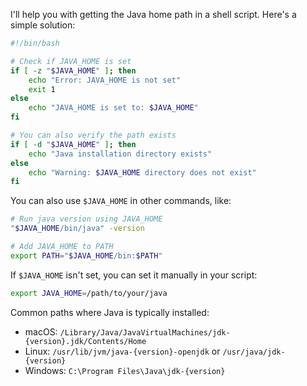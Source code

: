 I'll help you with getting the Java home path in a shell script. Here's a simple solution:

```bash
#!/bin/bash

# Check if JAVA_HOME is set
if [ -z "$JAVA_HOME" ]; then
    echo "Error: JAVA_HOME is not set"
    exit 1
else
    echo "JAVA_HOME is set to: $JAVA_HOME"
fi

# You can also verify the path exists
if [ -d "$JAVA_HOME" ]; then
    echo "Java installation directory exists"
else
    echo "Warning: $JAVA_HOME directory does not exist"
fi
```

You can also use `$JAVA_HOME` in other commands, like:

```bash
# Run java version using JAVA_HOME
"$JAVA_HOME/bin/java" -version

# Add JAVA_HOME to PATH
export PATH="$JAVA_HOME/bin:$PATH"
```

If `$JAVA_HOME` isn't set, you can set it manually in your script:
```bash
export JAVA_HOME=/path/to/your/java
```

Common paths where Java is typically installed:
- macOS: `/Library/Java/JavaVirtualMachines/jdk-{version}.jdk/Contents/Home`
- Linux: `/usr/lib/jvm/java-{version}-openjdk` or `/usr/java/jdk-{version}`
- Windows: `C:\Program Files\Java\jdk-{version}`
